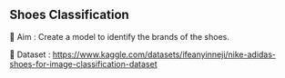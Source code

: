 ## Shoes Classification

🔴 Aim : Create a model to identify the brands of the shoes.

🔴 Dataset : https://www.kaggle.com/datasets/ifeanyinneji/nike-adidas-shoes-for-image-classification-dataset
